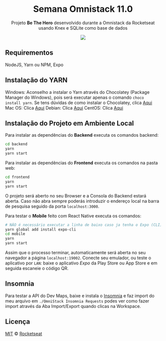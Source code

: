 <h1 align="center">Semana Omnistack 11.0</h1>
<p align="center">Projeto <strong>Be The Hero</strong> desenvolvido durante a Omnistack da Rocketseat usando Knex e SQLite como base de dados</p>

<p align="center">
  <a aria-label="Completo" href="https://rocketseat.com.br/week-10/aulas#4">
    <img src="https://img.shields.io/badge/OmniStack-done-green?logo=data:image/png;base64,iVBORw0KGgoAAAANSUhEUgAAABAAAAAQCAMAAAAoLQ9TAAAALVBMVEVHcExxWsF0XMJzXMJxWcFsUsD///9jRrzY0u6Xh9Gsn9n39fyMecy0qd2bjNJWBT0WAAAABHRSTlMA2Do606wF2QAAAGlJREFUGJVdj1cWwCAIBLEsRU3uf9xobDH8+GZwUYi8i6ucJwrxKE+7D0G9Q4vlYqtmCSjndr4CgCgzlyFgfKfKCVO0LrPKjmiqMxGXkJwNnXskqWG+1oSM+BSwD8f29YLNjvx/OQrn+g99oQSoNmt3PgAAAABJRU5ErkJggg=="></img>
  </a>
</p>

## Requirementos

NodeJS, Yarn ou NPM, Expo

## Instalação do YARN

Windows: Aconselho a instalar o Yarn através do Chocolatey (Package Manager do Windows), pois será executar apenas o comando `choco install yarn`.
Se tens dúvidas de como instalar o Chocolatey, clica [Aqui](https://chocolatey.org/install)
Mac OS: Clica [Aqui](https://yarnpkg.com/lang/en/docs/install/#mac-stable)
Debian: Clica [Aqui](https://yarnpkg.com/lang/en/docs/install/#debian-stable)
CentOS: Clica [Aqui](https://yarnpkg.com/lang/en/docs/install/#centos-stable)

## Instalação do Projeto em Ambiente Local

Para instalar as dependências do **Backend** executa os comandos backend:

```bash
cd backend
yarn
yarn start
```

Para instalar as dependências do **Frontend** executa os comandos na pasta web:

```bash
cd frontend
yarn
yarn start
```

O projeto será aberto no seu Browser e a Consola do Backend estará aberta. Caso não abra sempre poderás introduzir o endereço local na barra de pesquisa seguido da porta `localhost:3000`.

Para testar o **Mobile** feito com React Native executa os comandos:

```bash
# NÃO é necessário executar a linha de baixo caso ja tenha o Expo (CLI) instalado!
yarn global add install expo-cli
cd mobile
yarn
yarn start
```

Assim que o processo terminar, automaticamente será aberta no seu navegador a página `localhost:19002`. Conecte seu emulador, ou teste o aplicativo por `LAN`: baixe o aplicativo _Expo_ da Play Store ou App Store e em seguida escaneie o código QR.

## Insomnia

Para testar a API do Dev Maps, baixe e instala o [Insomnia](https://insomnia.rest/download/) e faz import do meu arquivo em `./OmniStack Insomnia Requests` podes ver como fazer import através da Aba Import/Export quando clicas na Workspace.

##

## Licença

[MIT](./LICENSE) &copy; [Rocketseat](https://rocketseat.com.br/)
